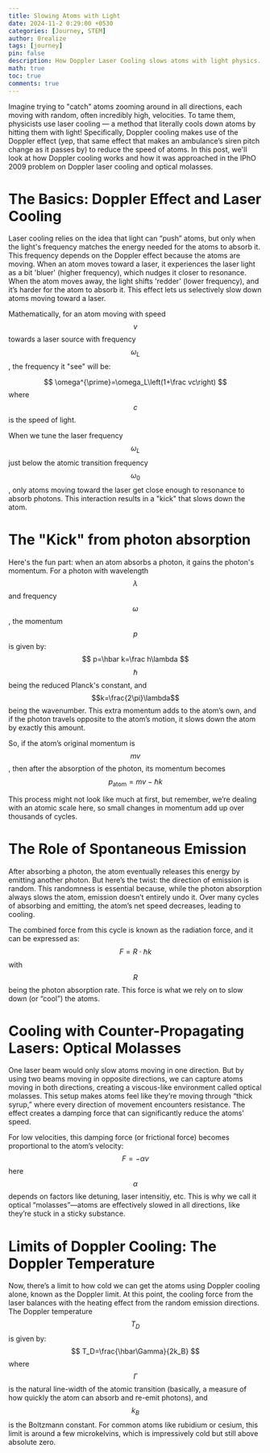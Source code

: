 ```yaml
---
title: Slowing Atoms with Light
date: 2024-11-2 0:29:00 +0530
categories: [Journey, STEM]
author: 0realize
tags: [journey]
pin: false
description: How Doppler Laser Cooling slows atoms with light physics.
math: true
toc: true
comments: true
---
```


Imagine trying to "catch" atoms zooming around in all directions, each moving with random, often incredibly high, velocities. To tame them, physicists use laser cooling — a method that literally cools down atoms by hitting them with light! Specifically, Doppler cooling makes use of the Doppler effect (yep, that same effect that makes an ambulance’s siren pitch change as it passes by) to reduce the speed of atoms. In this post, we'll look at how Doppler cooling works and how it was approached in the IPhO  2009 problem on Doppler laser cooling and optical molasses.

# The Basics: Doppler Effect and Laser Cooling

Laser cooling relies on the idea that light can “push” atoms, but only when the light's frequency matches the energy needed for the atoms to absorb it. This frequency depends on the Doppler effect because the atoms are moving. When an atom moves toward a laser, it experiences the laser light as a bit 'bluer' (higher frequency), which nudges it closer to resonance. When the atom moves away, the light shifts 'redder' (lower frequency), and it’s harder for the atom to absorb it. This effect lets us selectively slow down atoms moving toward a laser.

Mathematically, for an atom moving with speed $$v$$ towards a laser source with frequency $$\omega_L$$, the frequency it "see" will be:

$$ \omega^{\prime}=\omega_L\left(1+\frac vc\right) $$
where $$c$$ is the speed of light.

When we tune the laser frequency $$\omega_L$$ just below the atomic transition frequency $$\omega_0$$, only atoms moving toward the laser get close enough to resonance to absorb photons. This interaction results in a "kick" that slows down the atom.

# The "Kick" from photon absorption

Here's the fun part: when an atom absorbs a photon, it gains the photon's momentum. For a photon with wavelength $$\lambda$$ and frequency $$\omega$$, the momentum $$p$$ is given by:
$$ p=\hbar k=\frac h\lambda $$
$$\hbar$$ being the reduced Planck's constant, and $$k=\frac{2\pi}\lambda$$ being the wavenumber. This extra momentum adds to the atom’s own, and if the photon travels opposite to the atom’s motion, it slows down the atom by exactly this amount.

So, if the atom’s original momentum is $$mv$$, then after the absorption of the photon, its momentum becomes
$$ p_{\mathrm{atom}}=mv-\hbar k $$

This process might not look like much at first, but remember, we’re dealing with an atomic scale here, so small changes in momentum add up over thousands of cycles.

# The Role of Spontaneous Emission

After absorbing a photon, the atom eventually releases this energy by emitting another photon. But here’s the twist: the direction of emission is random. This randomness is essential because, while the photon absorption always slows the atom, emission doesn’t entirely undo it. Over many cycles of absorbing and emitting, the atom’s net speed decreases, leading to cooling.

The combined force from this cycle is known as the radiation force, and it can be expressed as:
$$ F=R\cdot\hbar k $$ 
with $$R$$ being the photon absorption rate. This force is what we rely on to slow down (or “cool”) the atoms.

# Cooling with Counter-Propagating Lasers: Optical Molasses

One laser beam would only slow atoms moving in one direction. But by using two beams moving in opposite directions, we can capture atoms moving in both directions, creating a viscous-like environment called optical molasses. This setup makes atoms feel like they’re moving through “thick syrup,” where every direction of movement encounters resistance. The effect creates a damping force that can significantly reduce the atoms' speed.

For low velocities, this damping force (or frictional force) becomes proportional to the atom’s velocity:
$$ F=-\alpha v $$
here $$\alpha$$ depends on factors like detuning, laser intensitiy, etc. This is why we call it optical “molasses”—atoms are effectively slowed in all directions, like they’re stuck in a sticky substance.

# Limits of Doppler Cooling: The Doppler Temperature

Now, there’s a limit to how cold we can get the atoms using Doppler cooling alone, known as the Doppler limit. At this point, the cooling force from the laser balances with the heating effect from the random emission directions. The Doppler temperature $$T_D$$ is given by: 
$$ T_D=\frac{\hbar\Gamma}{2k_B} $$
where $$\Gamma$$ is the natural line-width of the atomic transition (basically, a measure of how quickly the atom can absorb and re-emit photons), and $$k_B$$ is the Boltzmann constant. For common atoms like rubidium or cesium, this limit is around a few microkelvins, which is impressively cold but still above absolute zero.